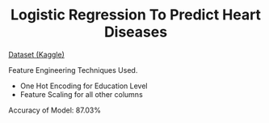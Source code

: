 <h1 align='center'>
  Logistic Regression To Predict Heart Diseases
</h1>

<a href='https://www.kaggle.com/dileep070/heart-disease-prediction-using-logistic-regression'>Dataset (Kaggle)</a>

<p>Feature Engineering Techniques Used.</p>
<ul>
  <li>One Hot Encoding for Education Level</li>
  <li>Feature Scaling for all other columns</li>
</ul>

<p>Accuracy of Model: 87.03%</p>

